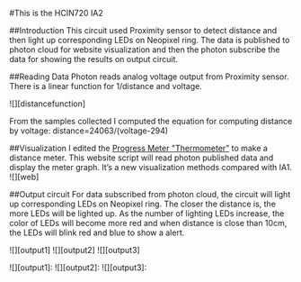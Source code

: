 #This is the HCIN720 IA2

##Introduction
This circuit used Proximity sensor to detect distance and then light up corresponding LEDs on Neopixel ring. The data is published to photon cloud for website visualization and then the photon subscribe the data for showing the results on output circuit.

##Reading Data
Photon reads analog voltage output from Proximity sensor. There is a linear function for 1/distance and voltage.

![][distancefunction]

From the samples collected I computed the equation for computing distance by voltage:
distance=24063/(voltage-294)

##Visualization
I edited the [Progress Meter "Thermometer”](https://codepen.io/afterlight/pen/otHrL) to make a distance meter. This website script will read photon published data and display the meter graph. It’s a new visualization methods compared with IA1.
![][web]

##Output circuit
For data subscribed from photon cloud, the circuit will light up corresponding LEDs on Neopixel ring. The closer the distance is, the more LEDs will be lighted up.  As the number of lighting LEDs increase, the color of LEDs will become more red and when distance is close than 10cm, the LEDs will blink red and blue to show a alert.

![][output1]
![][output2]
![][output3]

[wen]:
[distancefunction]:
![][output1]:
![][output2]:
![][output3]:
